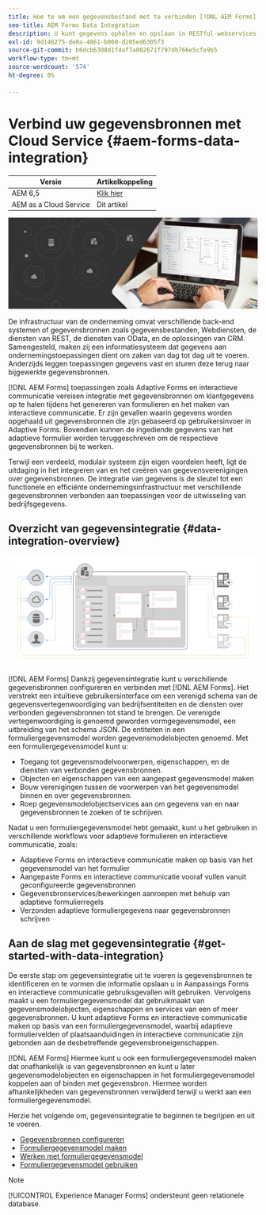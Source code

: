 ```yaml
---
title: Hoe te om een gegevensbestand met te verbinden [!DNL AEM Forms] as a Cloud Service?
seo-title: AEM Forms Data Integration
description: U kunt gegevens ophalen en opslaan in RESTful-webservices, SOAP-webservices en OData-services van [!DNL AEM Forms] as a Cloud Service. De service biedt een speciaal hulpmiddel voor het ophalen, testen, valideren en verzenden van gegevens naar verschillende typen gegevensbronnen.
exl-id: 9d146275-de0a-4861-b060-d205ed6305f3
source-git-commit: b6dcb6308d1f4af7a002671f797db766e5cfe9b5
workflow-type: tm+mt
source-wordcount: '574'
ht-degree: 0%

---
```


# Verbind uw gegevensbronnen met Cloud Service {#aem-forms-data-integration}

| Versie | Artikelkoppeling |
| -------- | ---------------------------- |
| AEM 6,5 | [Klik hier](https://experienceleague.adobe.com/docs/experience-manager-65/forms/form-data-model/data-integration.html) |
| AEM as a Cloud Service | Dit artikel |


![Gegevensintegratie](do-not-localize/data-integeration.png)

De infrastructuur van de onderneming omvat verschillende back-end systemen of gegevensbronnen zoals gegevensbestanden, Webdiensten, de diensten van REST, de diensten van OData, en de oplossingen van CRM. Samengesteld, maken zij een informatiesysteem dat gegevens aan ondernemingstoepassingen dient om zaken van dag tot dag uit te voeren. Anderzijds leggen toepassingen gegevens vast en sturen deze terug naar bijgewerkte gegevensbronnen.

[!DNL AEM Forms] toepassingen zoals Adaptive Forms en interactieve communicatie vereisen integratie met gegevensbronnen om klantgegevens op te halen tijdens het genereren van formulieren en het maken van interactieve communicatie. Er zijn gevallen waarin gegevens worden opgehaald uit gegevensbronnen die zijn gebaseerd op gebruikersinvoer in Adaptive Forms. Bovendien kunnen de ingediende gegevens van het adaptieve formulier worden teruggeschreven om de respectieve gegevensbronnen bij te werken.

Terwijl een verdeeld, modulair systeem zijn eigen voordelen heeft, ligt de uitdaging in het integreren van en het creëren van gegevensverenigingen over gegevensbronnen. De integratie van gegevens is de sleutel tot een functionele en efficiënte ondernemingsinfrastructuur met verschillende gegevensbronnen verbonden aan toepassingen voor de uitwisseling van bedrijfsgegevens.

## Overzicht van gegevensintegratie {#data-integration-overview}

![aem-forms-data-integer](assets/aem-forms-data-integeration.png)

[!DNL AEM Forms] Dankzij gegevensintegratie kunt u verschillende gegevensbronnen configureren en verbinden met [!DNL AEM Forms]. Het verstrekt een intuïtieve gebruikersinterface om een verenigd schema van de gegevensvertegenwoordiging van bedrijfsentiteiten en de diensten over verbonden gegevensbronnen tot stand te brengen. De verenigde vertegenwoordiging is genoemd geworden vormgegevensmodel, een uitbreiding van het schema JSON. De entiteiten in een formuliergegevensmodel worden gegevensmodelobjecten genoemd. Met een formuliergegevensmodel kunt u:

* Toegang tot gegevensmodelvoorwerpen, eigenschappen, en de diensten van verbonden gegevensbronnen.
* Objecten en eigenschappen van een aangepast gegevensmodel maken
* Bouw verenigingen tussen de voorwerpen van het gegevensmodel binnen en over gegevensbronnen.
* Roep gegevensmodelobjectservices aan om gegevens van en naar gegevensbronnen te zoeken of te schrijven.

Nadat u een formuliergegevensmodel hebt gemaakt, kunt u het gebruiken in verschillende workflows voor adaptieve formulieren en interactieve communicatie, zoals:

* Adaptieve Forms en interactieve communicatie maken op basis van het gegevensmodel van het formulier
* Aangepaste Forms en interactieve communicatie vooraf vullen vanuit geconfigureerde gegevensbronnen
* Gegevensbronservices/bewerkingen aanroepen met behulp van adaptieve formulierregels
* Verzonden adaptieve formuliergegevens naar gegevensbronnen schrijven

## Aan de slag met gegevensintegratie {#get-started-with-data-integration}

De eerste stap om gegevensintegratie uit te voeren is gegevensbronnen te identificeren en te vormen die informatie opslaan u in Aanpassings Forms en interactieve communicatie gebruiksgevallen wilt gebruiken. Vervolgens maakt u een formuliergegevensmodel dat gebruikmaakt van gegevensmodelobjecten, eigenschappen en services van een of meer gegevensbronnen. U kunt adaptieve Forms en interactieve communicatie maken op basis van een formuliergegevensmodel, waarbij adaptieve formuliervelden of plaatsaanduidingen in interactieve communicatie zijn gebonden aan de desbetreffende gegevensbroneigenschappen.

[!DNL AEM Forms] Hiermee kunt u ook een formuliergegevensmodel maken dat onafhankelijk is van gegevensbronnen en kunt u later gegevensmodelobjecten en eigenschappen in het formuliergegevensmodel koppelen aan of binden met gegevensbron. Hiermee worden afhankelijkheden van gegevensbronnen verwijderd terwijl u werkt aan een formuliergegevensmodel.

Herzie het volgende om, gegevensintegratie te beginnen te begrijpen en uit te voeren.

* [Gegevensbronnen configureren](configure-data-sources.md)
* [Formuliergegevensmodel maken](create-form-data-models.md)
* [Werken met formuliergegevensmodel](work-with-form-data-model.md)
* [Formuliergegevensmodel gebruiken](using-form-data-model.md)

>[!NOTE]
>
>[!UICONTROL Experience Manager Forms] ondersteunt geen relationele database.
